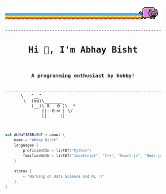 ![image](https://raw.githubusercontent.com/AbHaY108BiShT/AbHaY108BiShT/main/meow.gif)
<pre>
-----------------------------------------------------------------------------------------------------------------------------------
<h1 align="center">Hi 👋, I'm Abhay Bisht</h1>
<h3 align="center">A programming enthusiast by hobby!</h3>
-----------------------------------------------------------------------------------------------------------------------------------
      \   ^__^
       \  (oo)\_______
          (__)\ 0   0 )\  *
              ||--0-w | \/
              ||     ||
</pre>
<br>

```kotlin
val AbHaY108BiShT = about {
    name = "Abhay Bisht"
    languages {
        proficientIn = listOf("Python")
        familiarWith = listOf("JavaScript", "C++", "React.js", "Node.js","DataScience","MERN stack")
    }

    status {
        + "Working on Data Science and ML !!"
    }
}
```
